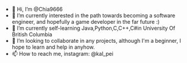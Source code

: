 - 👋 Hi, I’m @Chia9666
- 👀 I’m currently interested in the path towards becoming a software engineer, and hopefully a game developer in the far future :)
- 🌱 I’m currently self-learning Java,Python,C,C++,C#in University Of British Columbia
- 💞️ I’m looking to collaborate in any projects, although I'm a beginner, I hope to learn and help in anyhow. 
- 📫 How to reach me, instagram: @kal_pei

<!---
Chia9666/Chia9666 is a ✨ special ✨ repository because its `README.md` (this file) appears on your GitHub profile.
You can click the Preview link to take a look at your changes.
--->
